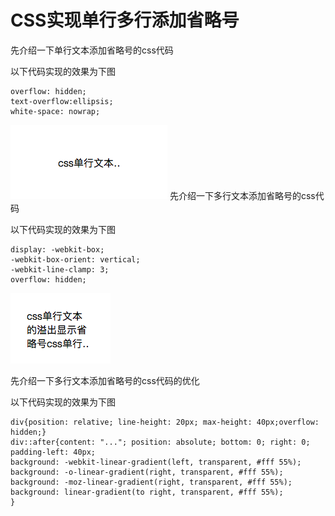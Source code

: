 # CSS实现单行多行添加省略号
先介绍一下单行文本添加省略号的css代码

以下代码实现的效果为下图
```
overflow: hidden;
text-overflow:ellipsis;
white-space: nowrap;
```
![单行](./images/ellipsis/ellipsis1.png)
先介绍一下多行文本添加省略号的css代码

以下代码实现的效果为下图
```
display: -webkit-box;
-webkit-box-orient: vertical;
-webkit-line-clamp: 3;
overflow: hidden;
```
![单行](./images/ellipsis/ellipsis2.png)

先介绍一下多行文本添加省略号的css代码的优化

以下代码实现的效果为下图
```
div{position: relative; line-height: 20px; max-height: 40px;overflow: hidden;}
div::after{content: "..."; position: absolute; bottom: 0; right: 0; padding-left: 40px;
background: -webkit-linear-gradient(left, transparent, #fff 55%);
background: -o-linear-gradient(right, transparent, #fff 55%);
background: -moz-linear-gradient(right, transparent, #fff 55%);
background: linear-gradient(to right, transparent, #fff 55%);
}
```
